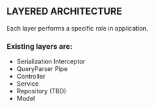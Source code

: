 ## LAYERED ARCHITECTURE

Each layer performs a specific role in application.

### Existing layers are:

- Serialization Interceptor
- QueryParser Pipe
- Controller
- Service
- Repository (TBD)
- Model
